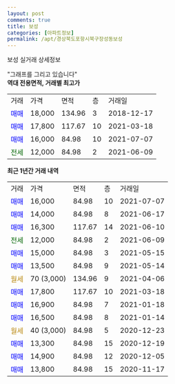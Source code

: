 ```yaml
---
layout: post
comments: true
title: 보성
categories: [아파트정보]
permalink: /apt/경상북도포항시북구장성동보성
---
```


보성 실거래 상세정보

<script type="text/javascript">
  google.charts.load('current', {'packages':['line', 'corechart']});
  google.charts.setOnLoadCallback(drawChart);

  function drawChart() {
    var data = new google.visualization.DataTable();
    data.addColumn('date', '거래일');
    data.addColumn('number', "매매");
    data.addColumn('number', "전세");
    data.addColumn('number', "전매");

    data.addRows([[new Date(Date.parse("2021-07-07")), 16000, null, null], [new Date(Date.parse("2021-06-17")), 14000, null, null], [new Date(Date.parse("2021-06-10")), 16300, null, null], [new Date(Date.parse("2021-06-09")), null, 12000, null], [new Date(Date.parse("2021-05-15")), 15000, null, null], [new Date(Date.parse("2021-05-14")), 13500, null, null], [new Date(Date.parse("2021-04-06")), null, null, null], [new Date(Date.parse("2021-03-18")), 17800, null, null], [new Date(Date.parse("2021-01-18")), 16900, null, null], [new Date(Date.parse("2021-01-14")), 16500, null, null], [new Date(Date.parse("2020-12-23")), null, null, null], [new Date(Date.parse("2020-12-19")), 13300, null, null], [new Date(Date.parse("2020-12-05")), 14900, null, null], [new Date(Date.parse("2020-11-17")), 13800, null, null]]);

    var options = {
      hAxis: {
        format: 'yyyy/MM/dd'
      },    
      lineWidth: 0,
      pointsVisible: true,    
      title: '최근 1년간 유형별 실거래가 분포',
      legend: { position: 'bottom' }
    };

    var formatter = new google.visualization.NumberFormat({pattern:'###,###'} );
    formatter.format(data, 1);
    formatter.format(data, 2);
    
    setTimeout(function() {
        var chart = new google.visualization.LineChart(document.getElementById('columnchart_material'));
        chart.draw(data, (options));
        document.getElementById('loading').style.display = 'none';
    }, 200);
  }
</script>


<div id="loading" style="z-index:20; display: block; margin-left: 0px">"그래프를 그리고 있습니다"</div>
<div id="columnchart_material" style="width: 95%; margin-left: 0px; display: block"></div>
<!-- contents start -->
<b>역대 전용면적, 거래별 최고가</b>
<table class="sortable">
    <tr>
      <td>거래</td>
      <td>가격</td>
      <td>면적</td>
      <td>층</td>
      <td>거래일</td>
    </tr>
        <tr>
          <td><a style="color: blue">매매</a></td>
          <td>18,000</td>
          <td>134.96</td>
          <td>3</td>
          <td>2018-12-17</td>
        </tr>            <tr>
          <td><a style="color: blue">매매</a></td>
          <td>17,800</td>
          <td>117.67</td>
          <td>10</td>
          <td>2021-03-18</td>
        </tr>            <tr>
          <td><a style="color: blue">매매</a></td>
          <td>16,000</td>
          <td>84.98</td>
          <td>10</td>
          <td>2021-07-07</td>
        </tr>        
        <tr>
              <td><a style="color: darkgreen">전세</a></td>
              <td>12,000</td>
              <td>84.98</td>
              <td>2</td>
              <td>2021-06-09</td>
            </tr>        
    
</table>

<b>최근 1년간 거래 내역</b>

<table class="sortable">
    <tr>
      <td>거래</td>
      <td>가격</td>
      <td>면적</td>
      <td>층</td>
      <td>거래일</td>
    </tr>
    <tr>
      <td><a style="color: blue">매매</a></td>
      <td>16,000</td>
      <td>84.98</td>
      <td>10</td>
      <td>2021-07-07</td>
    </tr>          <tr>
      <td><a style="color: blue">매매</a></td>
      <td>14,000</td>
      <td>84.98</td>
      <td>8</td>
      <td>2021-06-17</td>
    </tr>          <tr>
      <td><a style="color: blue">매매</a></td>
      <td>16,300</td>
      <td>117.67</td>
      <td>14</td>
      <td>2021-06-10</td>
    </tr>          <tr>
      <td><a style="color: darkgreen">전세</a></td>
      <td>12,000</td>
      <td>84.98</td>
      <td>2</td>
      <td>2021-06-09</td>
    </tr>          <tr>
      <td><a style="color: blue">매매</a></td>
      <td>15,000</td>
      <td>84.98</td>
      <td>3</td>
      <td>2021-05-15</td>
    </tr>          <tr>
      <td><a style="color: blue">매매</a></td>
      <td>13,500</td>
      <td>84.98</td>
      <td>9</td>
      <td>2021-05-14</td>
    </tr>          <tr>
      <td><a style="color: darkgoldenrod">월세</a></td>
      <td>70 (3,000)</td>
      <td>134.96</td>
      <td>9</td>
      <td>2021-04-06</td>
    </tr>          <tr>
      <td><a style="color: blue">매매</a></td>
      <td>17,800</td>
      <td>117.67</td>
      <td>10</td>
      <td>2021-03-18</td>
    </tr>          <tr>
      <td><a style="color: blue">매매</a></td>
      <td>16,900</td>
      <td>84.98</td>
      <td>7</td>
      <td>2021-01-18</td>
    </tr>          <tr>
      <td><a style="color: blue">매매</a></td>
      <td>16,500</td>
      <td>84.98</td>
      <td>8</td>
      <td>2021-01-14</td>
    </tr>          <tr>
      <td><a style="color: darkgoldenrod">월세</a></td>
      <td>40 (3,000)</td>
      <td>84.98</td>
      <td>5</td>
      <td>2020-12-23</td>
    </tr>          <tr>
      <td><a style="color: blue">매매</a></td>
      <td>13,300</td>
      <td>84.98</td>
      <td>15</td>
      <td>2020-12-19</td>
    </tr>          <tr>
      <td><a style="color: blue">매매</a></td>
      <td>14,900</td>
      <td>84.98</td>
      <td>12</td>
      <td>2020-12-05</td>
    </tr>          <tr>
      <td><a style="color: blue">매매</a></td>
      <td>13,800</td>
      <td>84.98</td>
      <td>15</td>
      <td>2020-11-17</td>
    </tr>      </table>
<!-- contents end -->    

